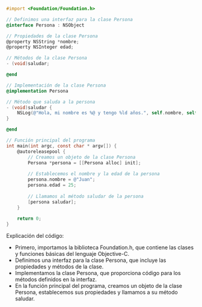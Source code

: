 ```objective-c
#import <Foundation/Foundation.h>

// Definimos una interfaz para la clase Persona
@interface Persona : NSObject

// Propiedades de la clase Persona
@property NSString *nombre;
@property NSInteger edad;

// Métodos de la clase Persona
- (void)saludar;

@end

// Implementación de la clase Persona
@implementation Persona

// Método que saluda a la persona
- (void)saludar {
    NSLog(@"Hola, mi nombre es %@ y tengo %ld años.", self.nombre, self.edad);
}

@end

// Función principal del programa
int main(int argc, const char * argv[]) {
    @autoreleasepool {
        // Creamos un objeto de la clase Persona
        Persona *persona = [[Persona alloc] init];
        
        // Establecemos el nombre y la edad de la persona
        persona.nombre = @"Juan";
        persona.edad = 25;
        
        // Llamamos al método saludar de la persona
        [persona saludar];
    }
    
    return 0;
}
```

Explicación del código:

* Primero, importamos la biblioteca Foundation.h, que contiene las clases y funciones básicas del lenguaje Objective-C.
* Definimos una interfaz para la clase Persona, que incluye las propiedades y métodos de la clase.
* Implementamos la clase Persona, que proporciona código para los métodos definidos en la interfaz.
* En la función principal del programa, creamos un objeto de la clase Persona, establecemos sus propiedades y llamamos a su método saludar.